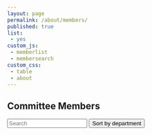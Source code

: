```yaml
---
layout: page
permalink: /about/members/
published: true
list:
 - yes
custom_js:
 - memberlist
 - membersearch
custom_css:
 - table
 - about
---
```


## Committee Members

<div id="users">
  <input class="search" placeholder="Search" onfocus="LoadScript();"/>
  <button class="sort" data-sort="Department" >
    Sort by department
  </button>
<table></table>
</div>